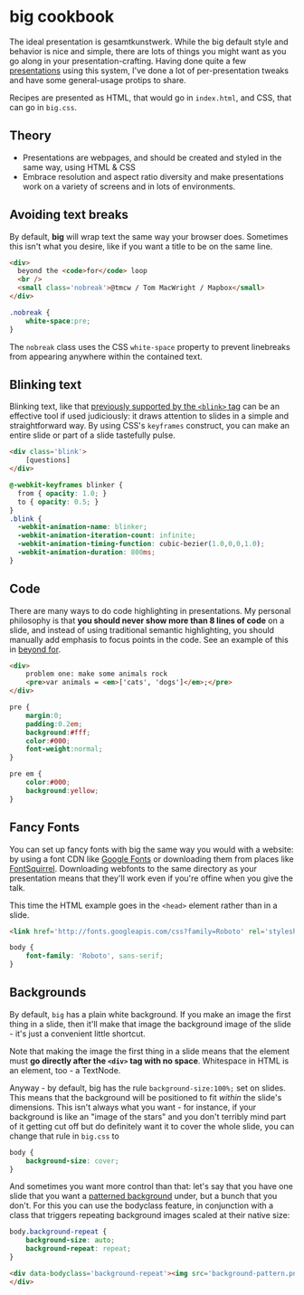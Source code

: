 # big cookbook

The ideal presentation is gesamtkunstwerk. While the big default style and
behavior is nice and simple, there are lots of things you might want as
you go along in your presentation-crafting. Having done
quite a few [presentations](http://www.macwright.org/presentations/)
using this system, I've done a lot of per-presentation tweaks and have some
general-usage protips to share.

Recipes are presented as HTML, that would go in `index.html`, and CSS,
that can go in `big.css`.

## Theory

* Presentations are webpages, and should be created and styled in the same
  way, using HTML & CSS
* Embrace resolution and aspect ratio diversity and make presentations
  work on a variety of screens and in lots of environments.

## Avoiding text breaks

By default, **big** will wrap text the same way your browser does. Sometimes
this isn't what you desire, like if you want a title to be on the same line.

```html
<div>
  beyond the <code>for</code> loop
  <br />
  <small class='nobreak'>@tmcw / Tom MacWright / Mapbox</small>
</div>
```

```css
.nobreak {
    white-space:pre;
}
```

The `nobreak` class uses the CSS `white-space` property to prevent linebreaks
from appearing anywhere within the contained text.

## Blinking text

Blinking text, like that [previously supported by the `<blink>` tag](https://en.wikipedia.org/wiki/Blink_element)
can be an effective tool if used judiciously: it draws attention to
slides in a simple and straightforward way. By using CSS's `keyframes`
construct, you can make an entire slide or part of a slide tastefully
pulse.

```html
<div class='blink'>
    [questions]
</div>
```

```css
@-webkit-keyframes blinker {
  from { opacity: 1.0; }
  to { opacity: 0.5; }
}
.blink {
  -webkit-animation-name: blinker;
  -webkit-animation-iteration-count: infinite;
  -webkit-animation-timing-function: cubic-bezier(1.0,0,0,1.0);
  -webkit-animation-duration: 800ms;
}
```

## Code

There are many ways to do code highlighting in presentations. My personal
philosophy is that **you should never show more than 8 lines of code**
on a slide, and instead of using traditional semantic highlighting, you should
manually add emphasis to focus points in the code. See an example of this
in [beyond for](http://www.macwright.org/presentations/beyondfor/#15).

```html
<div>
    problem one: make some animals rock
    <pre>var animals = <em>['cats', 'dogs']</em>;</pre>
</div>
```

```css
pre {
    margin:0;
    padding:0.2em;
    background:#fff;
    color:#000;
    font-weight:normal;
}

pre em {
    color:#000;
    background:yellow;
}
```

## Fancy Fonts

You can set up fancy fonts with big the same way you would with a website:
by using a font CDN like [Google Fonts](http://www.google.com/fonts)
or downloading them from places like [FontSquirrel](http://www.fontsquirrel.com/).
Downloading webfonts to the same directory as your presentation
means that they'll work even if you're offine when you give the talk.

This time the HTML example goes in the `<head>` element rather than in a slide.

```html
<link href='http://fonts.googleapis.com/css?family=Roboto' rel='stylesheet' type='text/css'>
```

```css
body {
    font-family: 'Roboto', sans-serif;
}
```

## Backgrounds

By default, `big` has a plain white background. If you make an image the first
thing in a slide, then it'll make that image the background image of the slide -
it's just a convenient little shortcut.

Note that making the image the first thing in a slide means that the element
must **go directly after the `<div>` tag with no space**. Whitespace in HTML
is an element, too - a TextNode.

Anyway - by default, big has the rule `background-size:100%;` set on slides.
This means that the background will be positioned to fit _within_ the slide's
dimensions. This isn't always what you want - for instance, if your background
is like an "image of the stars" and you don't terribly mind part of it
getting cut off but do definitely want it to cover the whole slide, you can
change that rule in `big.css` to

```css
body {
    background-size: cover;
}
```

And sometimes you want more control than that: let's say that you have
one slide that you want a [patterned background](http://www.macwright.org/presentations/projections/#0)
under, but a bunch that you don't. For this you can use the bodyclass feature,
in conjunction with a class that triggers repeating background images scaled
at their native size:

```css
body.background-repeat {
    background-size: auto;
    background-repeat: repeat;
}
```

```html
<div data-bodyclass='background-repeat'><img src='background-pattern.png' />
</div>
```
